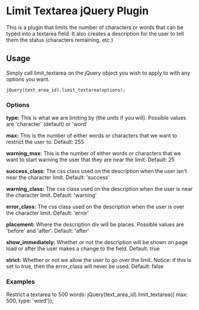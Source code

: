 # Limit Textarea jQuery Plugin

This is a plugin that limits the number of characters or words that can be typed into a textarea field. It also creates a description for the user to tell them the status (characters remaining, etc.)

## Usage

Simply call limit_textarea on the jQuery object you wish to apply to with any options you want.

    jQuery(text_area_id).limit_textarea(options);
    
### Options


**type:** This is what we are limiting by (the units if you will). Possible values are 'character' (default) or 'word'

**max:** This is the number of either words or characters that we want to restrict the user to. Default: 255

**warning_max:** This is the number of either words or characters that we want to start warning the user that they are near the limit. Default: 25

**success_class:** The css class used on the description when the user isn't near the character limit. Default: 'success'

**warning_class:** The css class used on the description when the user is near the character limit. Default: 'warning'

**error_class:** The css class used on the description when the user is over the character limit. Default: 'error'

**placement:** Where the description div will be places. Possible values are 'before' and 'after'. Default: 'after'

**show_immediately:** Whether or not the description will be shown on page load or after the user makes a change to the field. Default: true

**strict:** Whether or not we allow the user to go over the limit. Notice: if this is set to true, then the error_class will never be used. Default: false


### Examples

Restrict a textarea to 500 words:
    jQuery(text_area_id).limit_textarea({ max: 500, type: 'word'});